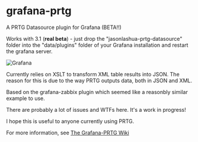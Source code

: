 # grafana-prtg
A PRTG Datasource plugin for Grafana (BETA!!)

Works with 3.1 (**real beta**) - just drop the "jasonlashua-prtg-datasource" folder into the "data/plugins" folder of your Grafana installation and restart the grafana server.

![Grafana](https://neuralfraud.github.io/grafana.png)

Currently relies on XSLT to transform XML table results into JSON. The reason for this is due to the way PRTG outputs data, both in JSON and XML. 

Based on the grafana-zabbix plugin which seemed like a reasonbly similar example to use.

There are probably a lot of issues and WTFs here. It's a work in progress!

I hope this is useful to anyone currently using PRTG.

For more information, see [The Grafana-PRTG Wiki](https://github.com/neuralfraud/grafana-prtg/wiki)


